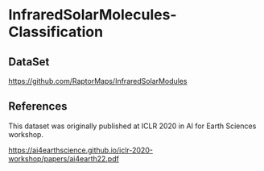 # InfraredSolarMolecules-Classification

## DataSet
https://github.com/RaptorMaps/InfraredSolarModules

## References
This dataset was originally published at ICLR 2020 in AI for Earth Sciences workshop.

https://ai4earthscience.github.io/iclr-2020-workshop/papers/ai4earth22.pdf
